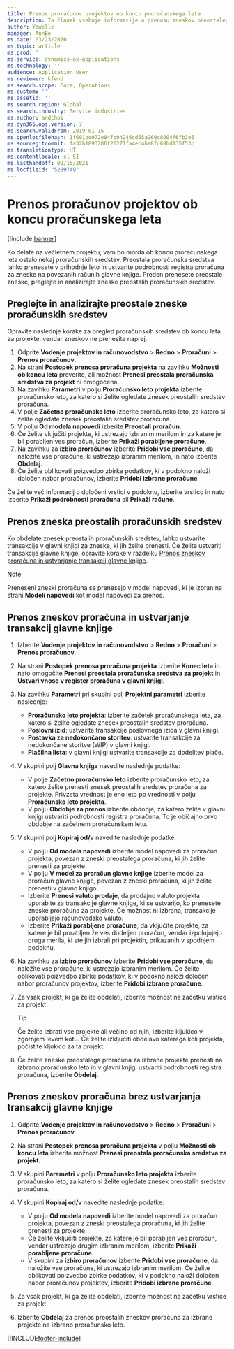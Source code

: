 ```yaml
---
title: Prenos proračunov projektov ob koncu proračunskega leta
description: Ta članek vsebuje informacije o prenosu zneskov preostalega proračuna v prihodnja leta in ustvarjanju podrobnosti registra proračuna.
author: Yowelle
manager: AnnBe
ms.date: 03/23/2020
ms.topic: article
ms.prod: ''
ms.service: dynamics-ax-applications
ms.technology: ''
audience: Application User
ms.reviewer: kfend
ms.search.scope: Core, Operations
ms.custom: ''
ms.assetid: ''
ms.search.region: Global
ms.search.industry: Service industries
ms.author: andchoi
ms.dyn365.ops.version: 7
ms.search.validFrom: 2019-01-15
ms.openlocfilehash: 1f601be072e84fc04246cd55a260c8004f6fb3e5
ms.sourcegitcommit: fa32b1893286f20271fa4ec4be8fc68bd135f53c
ms.translationtype: HT
ms.contentlocale: sl-SI
ms.lasthandoff: 02/15/2021
ms.locfileid: "5289749"
---
```

# <a name="transfer-project-budgets-at-fiscal-year-end"></a>Prenos proračunov projektov ob koncu proračunskega leta

[!include [banner](../includes/banner.md)]

Ko delate na večletnem projektu, vam bo morda ob koncu proračunskega leta ostalo nekaj proračunskih sredstev. Preostala proračunska sredstva lahko prenesete v prihodnje leto in ustvarite podrobnosti registra proračuna za zneske na povezanih računih glavne knjige. Preden prenesete preostale zneske, preglejte in analizirajte zneske preostalih proračunskih sredstev.

## <a name="review-and-analyze-remaining-budget-amounts"></a>Preglejte in analizirajte preostale zneske proračunskih sredstev

Opravite naslednje korake za pregled proračunskih sredstev ob koncu leta za projekte, vendar zneskov ne prenesite naprej.

1. Odprite **Vodenje projektov in računovodstvo** > **Redno** > **Proračuni** > **Prenos proračunov**. 
2. Na strani **Postopek prenosa proračuna projekta** na zavihku **Možnosti ob koncu leta** preverite, ali možnost **Prenesi preostala proračunska sredstva za projekt** ni omogočena.
3. Na zavihku **Parametri** v polju **Proračunsko leto projekta** izberite proračunsko leto, za katero si želite ogledate znesek preostalih sredstev proračuna. 
4. V polje **Začetno proračunsko leto** izberite proračunsko leto, za katero si želite ogledate znesek preostalih sredstev proračuna. 
5. V polju **Od modela napovedi** izberite **Preostali proračun**. 
6. Če želite vključiti projekte, ki ustrezajo izbranim merilom in za katere je bil porabljen ves proračun, izberite **Prikaži porabljene proračune**.  
7. Na zavihku za **izbiro proračunov** izberite **Pridobi vse proračune**, da naložite vse proračune, ki ustrezajo izbranim merilom, in nato izberite **Obdelaj**. 
8. Če želite oblikovati poizvedbo zbirke podatkov, ki v podokno naloži določen nabor proračunov, izberite **Pridobi izbrane proračune**.

Če želite več informacij o določeni vrstici v podoknu, izberite vrstico in nato izberite **Prikaži podrobnosti proračuna** ali **Prikaži račune**.

## <a name="carry-forward-remaining-budget-amounts"></a>Prenos zneska preostalih proračunskih sredstev 

Ko obdelate znesek preostalih proračunskih sredstev, lahko ustvarite transakcije v glavni knjigi za zneske, ki jih želite prenesti. Če želite ustvariti transakcije glavne knjige, opravite korake v razdelku [Prenos zneskov proračuna in ustvarjanje transakcij glavne knjige](#carry-forward). 

> [!NOTE]
> Preneseni zneski proračuna se prenesejo v model napovedi, ki je izbran na strani **Modeli napovedi** kot model napovedi za prenos.  

## <a name="carry-forward-budget-amounts-and-create-general-ledger-transactions"></a><a name="carry-forward"></a>Prenos zneskov proračuna in ustvarjanje transakcij glavne knjige

1.  Izberite **Vodenje projektov in računovodstvo** > **Redno** > **Proračuni** > **Prenos proračunov**. 
2. Na strani **Postopek prenosa proračuna projekta** izberite **Konec leta** in nato omogočite **Prenesi preostala proračunska sredstva za projekt** in **Ustvari vnose v register proračuna v glavni knjigi**. 
3. Na zavihku **Parametri** pri skupini polj **Projektni parametri** izberite naslednje:

   - **Proračunsko leto projekta**: izberite začetek proračunskega leta, za katero si želite ogledate znesek preostalih sredstev proračuna. 
   - **Poslovni izid**: ustvarite transakcije poslovnega izida v glavni knjigi. 
   -  **Postavka za nedokončano storitev**: ustvarite transakcije za nedokončane storitve (WIP) v glavni knjigi.
   -  **Plačilna lista**: v glavni knjigi ustvarite transakcije za dodelitev plače. 

5. V skupini polj **Glavna knjiga** navedite naslednje podatke: 

   - V polje **Začetno proračunsko leto** izberite proračunsko leto, za katero želite prenesti znesek preostalih sredstev proračuna za projekte. Privzeta vrednost je eno leto po vrednosti v polju **Proračunsko leto projekta**.
   -  V polju **Obdobje za prenos** izberite obdobje, za katero želite v glavni knjigi ustvariti podrobnosti registra proračuna. To je običajno prvo obdobje na začetnem proračunskem letu.

6. V skupini polj **Kopiraj od/v** navedite naslednje podatke:

   - V polju **Od modela napovedi** izberite model napovedi za proračun projekta, povezan z zneski preostalega proračuna, ki jih želite prenesti za projekte. 
   - V polju **V model za proračun glavne knjige** izberite model za proračun glavne knjige, povezan z zneski proračuna, ki jih želite prenesti v glavno knjigo. 
   -  Izberite **Prenesi valuto prodaje**, da prodajno valuto projekta uporabite za transakcije glavne knjige, ki se ustvarijo, ko prenesete zneske proračuna za projekte. Če možnost ni izbrana, transakcije uporabljajo računovodsko valuto. 
   -  Izberite **Prikaži porabljene proračune**, da vključite projekte, za katere je bil porabljen že ves dodeljen proračun, vendar izpolnjujejo druga merila, ki ste jih izbrali pri projektih, prikazanih v spodnjem podoknu.

7. Na zavihku za **izbiro proračunov** izberite **Pridobi vse proračune**, da naložite vse proračune, ki ustrezajo izbranim merilom. Če želite oblikovati poizvedbo zbirke podatkov, ki v podokno naloži določen nabor proračunov projektov, izberite **Pridobi izbrane proračune**.
8. Za vsak projekt, ki ga želite obdelati, izberite možnost na začetku vrstice za projekt.

    > [!TIP]
    > Če želite izbrati vse projekte ali večino od njih, izberite kljukico v zgornjem levem kotu. Če želite izključiti obdelavo katerega koli projekta, počistite kljukico za ta projekt.

9. Če želite zneske preostalega proračuna za izbrane projekte prenesti na izbrano proračunsko leto in v glavni knjigi ustvariti podrobnosti registra proračuna, izberite **Obdelaj**.

## <a name="carry-forward-budget-amounts-without-creating-general-ledger-transactions"></a>Prenos zneskov proračuna brez ustvarjanja transakcij glavne knjige

1. Odprite **Vodenje projektov in računovodstvo** > **Redno** > **Proračuni** > **Prenos proračunov**.
2. Na strani **Postopek prenosa proračuna projekta** v polju **Možnosti ob koncu leta** izberite možnost **Prenesi preostala proračunska sredstva za projekt**.
3. V skupini **Parametri** v polju **Proračunsko leto projekta** izberite proračunsko leto, za katero si želite ogledate znesek preostalih sredstev proračuna.
4. V skupini **Kopiraj od/v** navedite naslednje podatke:

   - V polju **Od modela napovedi** izberite model napovedi za proračun projekta, povezan z zneski preostalega proračuna, ki jih želite prenesti za projekte. 
   - Če želite vključiti projekte, za katere je bil porabljen ves proračun, vendar ustrezajo drugim izbranim merilom, izberite **Prikaži porabljene proračune**.
   - V skupini za **izbiro proračunov** izberite **Pridobi vse proračune**, da naložite vse proračune, ki ustrezajo izbranim merilom. Če želite oblikovati poizvedbo zbirke podatkov, ki v podokno naloži določen nabor proračunov projektov, izberite **Pridobi izbrane proračune**.

5. Za vsak projekt, ki ga želite obdelati, izberite možnost na začetku vrstice za projekt. 
6. Izberite **Obdelaj** za prenos preostalih zneskov proračuna za izbrane projekte na izbrano proračunsko leto.



[!INCLUDE[footer-include](../includes/footer-banner.md)]